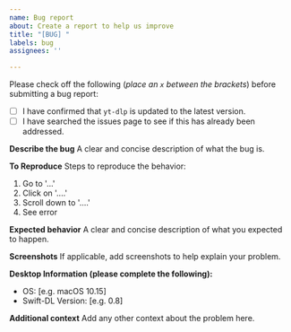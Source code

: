```yaml
---
name: Bug report
about: Create a report to help us improve
title: "[BUG] "
labels: bug
assignees: ''

---
```


Please check off the following (_place an `x` between the brackets_) before submitting a bug report:
- [ ] I have confirmed that `yt-dlp` is updated to the latest version.
- [ ] I have searched the issues page to see if this has already been addressed. 

**Describe the bug**
A clear and concise description of what the bug is.


**To Reproduce**
Steps to reproduce the behavior:
1. Go to '...'
2. Click on '....'
3. Scroll down to '....'
4. See error

**Expected behavior**
A clear and concise description of what you expected to happen.


**Screenshots**
If applicable, add screenshots to help explain your problem.


**Desktop Information (please complete the following):**
 - OS: [e.g. macOS 10.15]
 - Swift-DL Version: [e.g. 0.8]


**Additional context**
Add any other context about the problem here.

